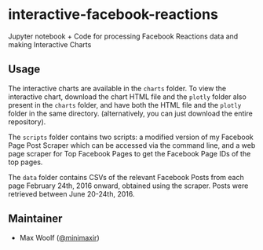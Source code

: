 # interactive-facebook-reactions
Jupyter notebook + Code for processing Facebook Reactions data and making Interactive Charts


## Usage
The interactive charts are available in the `charts` folder. To view the interactive chart, download the chart HTML file and the `plotly` folder also present in the `charts` folder, and have both the HTML file and the `plotly` folder in the same directory. (alternatively, you can just download the entire repository).

The `scripts` folder contains two scripts: a modified version of my Facebook Page Post Scraper which can be accessed via the command line, and a web page scraper for Top Facebook Pages to get the Facebook Page IDs of the top pages.

The `data` folder contains CSVs of the relevant Facebook Posts from each page February 24th, 2016 onward, obtained using the scraper. Posts were retrieved between June 20-24th, 2016.

## Maintainer

* Max Woolf ([@minimaxir](http://minimaxir.com))
